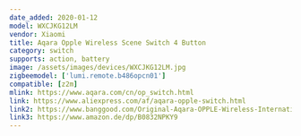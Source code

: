 ```yaml
---
date_added: 2020-01-12
model: WXCJKG12LM
vendor: Xiaomi
title: Aqara Opple Wireless Scene Switch 4 Button
category: switch
supports: action, battery
image: /assets/images/devices/WXCJKG12LM.jpg
zigbeemodel: ['lumi.remote.b486opcn01']
compatible: [z2m]
mlink: https://www.aqara.com/cn/op_switch.html
link: https://www.aliexpress.com/af/aqara-opple-switch.html
link2: https://www.banggood.com/Original-Aqara-OPPLE-Wireless-International-Version-Smart-Switch-Work-With-Apple-HomeKit-Xiaomi-Eco-System-p-1588700.html
link3: https://www.amazon.de/dp/B0832NPKY9
---
```


